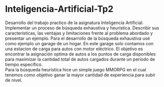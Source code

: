 # Inteligencia-Artificial-Tp2
Desarrollo del trabajo practico de la asignatura Inteligencia Artificial. 
Implementar un proceso de búsqueda exhaustiva y heurística. Describir sus características, las ventajas y limitaciones frente al problema abordado y presentar un ejemplo. 
Para el desarrollo de la búsqueda exhaustiva usé como ejemplo un garage de un hogar. En este garage solo contamos con una estacion de carga para autos con motor eléctrico. El objetivo es encontrar la asignación optima de autos a los puntos de carga disponibles para maximizar la cantidad total de autos cargados durante un período de tiempo específico.  
Para la búsqueda heurística hice un simple juego MMORPG en el cual tenemos como objetivo ganar la mayor cantidad de experiencia para subir de nivel. 
